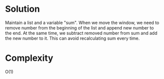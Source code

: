 # Solution

Maintain a list and a variable "sum". When we move the window, we need to remove number from the beginning of the list and append new number to the end.
At the same time, we subtract removed number from sum and add the new number to it. This can avoid recalculating sum every time.

# Complexity
O(1)
